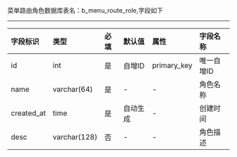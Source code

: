 菜单路由角色数据库表名：b_menu_route_role,字段如下

---
| 字段标识 | 类型 | 必填  | 默认值  | 属性  | 字段名称
|:----------|:----------|:----------|:----------|:----------|:----------|
| id    | int    | 是    | 自增ID    | primary_key    | 唯一自增ID    |
| name    | varchar(64)    | 是    | -    | -    | 角色名称    |
| created_at    | time    | 是  | 自动生成  | -    | 创建时间   |
| desc    | varchar(128)    | 否  | -  | -    | 角色描述  |
